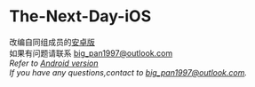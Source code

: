 # The-Next-Day-iOS
改编自同组成员的[安卓版](https://github.com/RICEYRQ/The-next-day-android)  
如果有问题请联系 big_pan1997@outlook.com    
*Refer to [Android version](https://github.com/RICEYRQ/The-next-day-android)*  
*If  you have any questions,contact to big_pan1997@outlook.com.*
